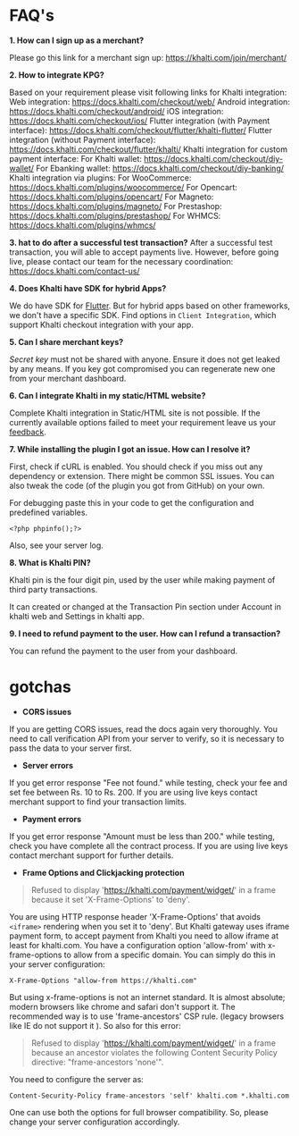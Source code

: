 # FAQ's

**1. How can I sign up as a merchant?**

Please go this link for a merchant sign up: https://khalti.com/join/merchant/

**2. How to integrate KPG?**

Based on your requirement please visit following links for Khalti integration:
Web integration: https://docs.khalti.com/checkout/web/
Android integration: https://docs.khalti.com/checkout/android/
iOS integration: https://docs.khalti.com/checkout/ios/
Flutter integration (with Payment interface): https://docs.khalti.com/checkout/flutter/khalti-flutter/
Flutter integration (without Payment interface): 
https://docs.khalti.com/checkout/flutter/khalti/
Khalti integration for custom payment interface:
For Khalti wallet: https://docs.khalti.com/checkout/diy-wallet/
For Ebanking wallet: https://docs.khalti.com/checkout/diy-banking/ 
Khalti integration via plugins:
	For WooCommerce: https://docs.khalti.com/plugins/woocommerce/
	For Opencart: https://docs.khalti.com/plugins/opencart/
	For Magneto: https://docs.khalti.com/plugins/magneto/
	For Prestashop: https://docs.khalti.com/plugins/prestashop/
	For WHMCS: https://docs.khalti.com/plugins/whmcs/

**3. hat to do after a successful test transaction?**
After a successful test transaction, you will able to accept payments live. However, before going live, please contact our team for the necessary coordination: https://docs.khalti.com/contact-us/

**4. Does Khalti have SDK for hybrid Apps?**

We do have SDK for [Flutter](https://flutter.dev/). But for hybrid apps based on other frameworks, we don't have a specific SDK. 
Find options in `Client Integration`, which support Khalti checkout integration with your app.

**5. Can I share merchant keys?**

*Secret key* must not be shared with anyone. Ensure it does not get leaked by any means. If you key got compromised you can regenerate new one from your merchant dashboard.

**6. Can I integrate Khalti in my static/HTML website?**

Complete Khalti integration in Static/HTML site is not possible. If the currently available options failed to meet your requirement leave us your [feedback](/#support).

**7. While installing the plugin I got an issue. How can I resolve it?**

First, check if cURL is enabled. You should check if you miss out any dependency or extension. There might be common SSL issues. You can also tweak the code (of the plugin you got from GitHub) on your own.

For debugging paste this in your code to get the configuration and predefined variables.
```
<?php phpinfo();?>
```
Also, see your server log.

**8. What is Khalti PIN?**

Khalti pin is the four digit pin, used by the user while making payment of third party transactions.

It can created or changed at the Transaction Pin section under Account in khalti web and Settings in khalti app.


**9. I need to refund payment to the user. How can I refund a transaction?**

You can refund the payment to the user from your dashboard.

# gotchas

- **CORS issues**

If you are getting CORS issues, read the docs again very thoroughly. You need to call verification API from your server to verify, so it is necessary to pass the data to your server first.

- **Server errors**

If you get error response "Fee not found." while testing, check your fee and set fee between Rs. 10 to Rs. 200. If you are using live keys contact merchant support to find your transaction limits.

- **Payment errors**

If you get error response "Amount must be less than 200." while testing, check you have complete all the contract process. If you are using live keys contact merchant support for further details.


- **Frame Options and Clickjacking protection**

> Refused to display 'https://khalti.com/payment/widget/' in a frame because it set 'X-Frame-Options' to 'deny'.

You are using HTTP response header 'X-Frame-Options' that avoids `<iframe>` rendering when you set it to 'deny'. But Khalti gateway uses iframe payment form, to accept payment from Khalti you need to allow iframe at least for khalti.com. You have a configuration option 'allow-from' with x-frame-options to allow from a specific domain. You can simply do this in your server configuration:

```
X-Frame-Options "allow-from https://khalti.com"
```

But using x-frame-options is not an internet standard. It is almost absolute; modern browsers like chrome and safari don't support it.  The recommended way is to use 'frame-ancestors'  CSP rule. (legacy browsers like IE do not support it ).
So also for this error:

> Refused to display 'https://khalti.com/payment/widget/' in a frame because an ancestor violates the following Content Security Policy directive: "frame-ancestors 'none'".

You need to configure the server as:

```
Content-Security-Policy frame-ancestors 'self' khalti.com *.khalti.com
```

One can use both the options for full browser compatibility. So, please change your server configuration accordingly.
